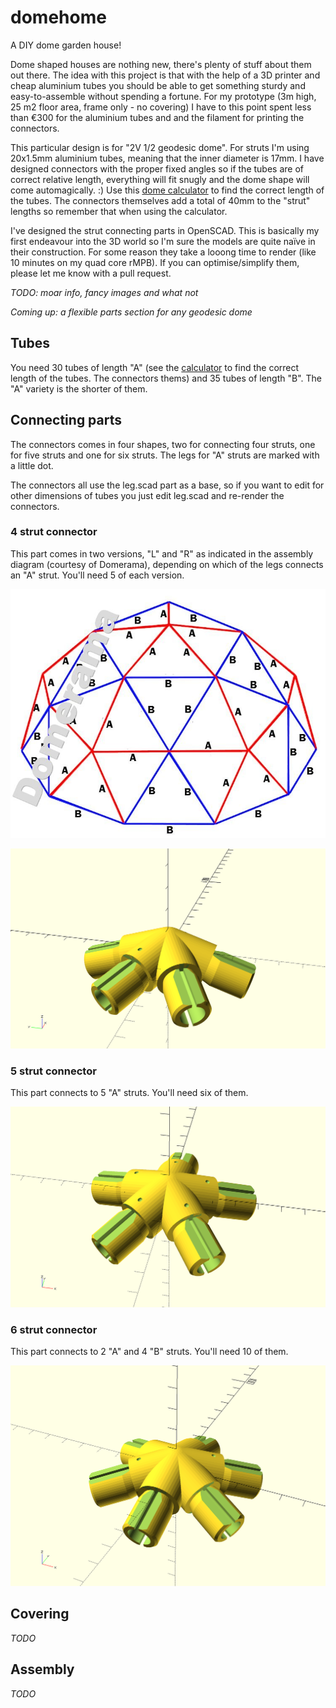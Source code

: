 # domehome
A DIY dome garden house!

Dome shaped houses are nothing new, there's plenty of stuff about them out there. The idea with this project is that with the help of a 3D printer and cheap aluminium tubes you should be able to get something sturdy and easy-to-assemble without spending a fortune. For my prototype (3m high, 25 m2 floor area, frame only - no covering) I have to this point spent less than €300 for the aluminium tubes and and the filament for printing the connectors.

This particular design is for "2V 1/2 geodesic dome". For struts I'm using 20x1.5mm aluminium tubes, meaning that the inner diameter is 17mm. I have designed connectors with the proper fixed angles so if the tubes are of correct relative length, everything will fit snugly and the dome shape will come automagically. :) Use this [dome calculator](http://www.domerama.com/calculators/2v-geodesic-dome-calculator/) to find the correct length of the tubes. The connectors themselves add a total of 40mm to the "strut" lengths so remember that when using the calculator.

I've designed the strut connecting parts in OpenSCAD. This is basically my first endeavour into the 3D world so I'm sure the models are quite naïve in their construction. For some reason they take a looong time to render (like 10 minutes on my quad core rMPB). If you can optimise/simplify them, please let me know with a pull request.

_TODO: moar info, fancy images and what not_

_Coming up: a flexible parts section for any geodesic dome_

## Tubes
You need 30 tubes of length "A" (see the [calculator](http://www.domerama.com/calculators/2v-geodesic-dome-calculator/) to find the correct length of the tubes. The connectors thems) and 35 tubes of length "B". The "A" variety is the shorter of them.

## Connecting parts
The connectors comes in four shapes, two for connecting four struts, one for five struts and one for six struts. The legs for "A" struts are marked with a little dot.

The connectors all use the leg.scad part as a base, so if you want to edit for other dimensions of tubes you just edit leg.scad and re-render the connectors.

### 4 strut connector
This part comes in two versions, "L" and "R" as indicated in the assembly diagram (courtesy of Domerama), depending on which of the legs connects an "A" strut. You'll need 5 of each version.

![Assembly](2V_Fixed_parts/2v_assembly_large.jpg)

![4 leg connector](2V_Fixed_parts/Connector_4.png)

### 5 strut connector
This part connects to 5 "A" struts. You'll need six of them.

![5 leg connector](2V_Fixed_parts/Connector_5.png)

### 6 strut connector
This part connects to 2 "A" and 4 "B" struts. You'll need 10 of them.

![6 leg connector](2V_Fixed_parts/Connector_6.png)

## Covering

_TODO_

## Assembly

_TODO_
